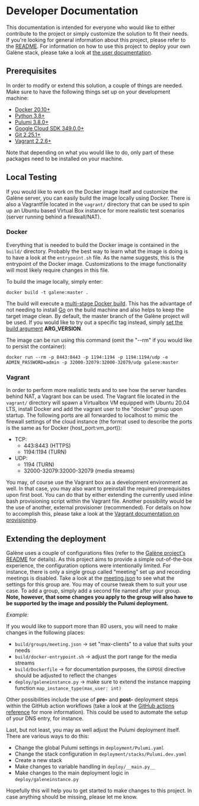# Developer Documentation
This documentation is intended for everyone who would like to either contribute to the project or simply customize the solution
to fit their needs. If you're looking for general information about this project, please refer to the [README](../README.md). For
information on how to use this project to deploy your own Galène stack, please take a look at [the user documentation](USER.md).

## Prerequisites
In order to modify or extend this solution, a couple of things are needed. Make sure to have the following things set up on 
your development machine:

- [Docker 20.10+](https://www.docker.com/)
- [Python 3.8+](https://www.python.org/)
- [Pulumi 3.8.0+](https://www.pulumi.com/docs/get-started/install/)
- [Google Cloud SDK 349.0.0+](https://cloud.google.com/sdk/)
- [Git 2.25.1+](https://git-scm.com/)
- [Vagrant 2.2.6+](https://www.vagrantup.com/)

Note that depending on what you would like to do, only part of these packages need to be installed on your machine.

## Local Testing
If you would like to work on the Docker image itself and customize the Galène server, you can easily build the image
locally using Docker. There is also a Vagrantfile located in the `vagrant/` directory that can be used to spin up an
Ubuntu based Virtual Box instance for more realistic test scenarios (server running behind a firewall/NAT).

### Docker
Everything that is needed to build the Docker image is contained in the `build/` directory. Probably the best way to learn
what the image is doing is to have a look at the `entrypoint.sh` file. As the name suggests, this is the entrypoint
of the Docker image. Customizations to the image functionality will most likely require changes in this file. 

To build the image locally, simply enter:

`docker build -t galene:master .`

The build will execute a [multi-stage Docker build](https://docs.docker.com/develop/develop-images/multistage-build/). This has 
the advantage of not needing to install [Go](https://golang.org/) on the build machine and also helps to keep the target image
clean. By default, the master branch of the Galène project will be used. If you would like to try out a specific tag instead,
simply [set the build argument](https://docs.docker.com/engine/reference/commandline/build/#set-build-time-variables---build-arg) __ARG_VERSION__.

The image can be run using this command (omit the "--rm" if you would like to persist the container):

`docker run --rm -p 8443:8443 -p 1194:1194 -p 1194:1194/udp -e ADMIN_PASSWORD=admin -p 32000-32079:32000-32079/udp galene:master`


### Vagrant
In order to perform more realistic tests and to see how the server handles behind NAT, a Vagrant box can be used. The Vagrant file
located in the `vagrant/` directory will spawn a Virtualbox VM equipped with Ubuntu 20.04 LTS, install Docker and add the 
vagrant user to the "docker" group upon startup. The following ports are all forwarded to localhost to mimic the firewall 
settings of the cloud instance (the format used to describe the ports is the same as for Docker (host_port:vm_port)):

- TCP:
  - 443:8443 (HTTPS)
  - 1194:1194 (TURN)
- UDP:
  - 1194 (TURN)
  - 32000-32079:32000-32079 (media streams)

You may, of course use the Vagrant box as a development environment as well. In that case, you may also want to preinstall the required
prerequisites upon first boot. You can do that by either extending the currently used inline bash provisioning script within 
the Vagrant file. Another possibility would be the use of another, external provisioner (recommended). For details on
how to accomplish this, please take a look at the [Vagrant documentation on provisioning](https://www.vagrantup.com/docs/provisioning).


## Extending the deployment
Galène uses a couple of configurations files (refer to the [Galène project's README](https://galene.org/README.html) for details).
As this project aims to provide a simple out-of-the-box experience, the configuration options were intentionally limited.
For instance, there is only a single group called "meeting" set up and recording meetings is disabled. Take a look at the 
[meeting.json](../build/groups/meeting.json) to see what the settings for this group are. You may of course tweak them to suit 
your use case. To add a group, simply add a second file named after your group. **Note, however, that some changes you apply 
to the group will also have to be supported by the image and possibly the Pulumi deployment.**

_Example:_


If you would like to support more than 80 users, you will need to make changes in the following places:

- `build/groups/meeting.json` -> set "max-clients" to a value that suits your needs
- `build/docker-entrypoint.sh` -> adjust the port range for the media streams
- `build/Dockerfile` -> for documentation purposes, the `EXPOSE` directive should be adjusted to reflect the changes
- `deploy/galeneinstance.py` -> make sure to extend the instance mapping function `map_instance_type(max_user: int)`

Other possibilities include the use of __pre-__ and __post-__ deployment steps within the GitHub action workflows (take 
a look at the [GitHub actions reference](https://docs.github.com/en/actions/reference/workflow-commands-for-github-actions#sending-values-to-the-pre-and-post-actions) for more information).
This could be used to automate the setup of your DNS entry, for instance. 

Last, but not least, you may as well adjust the Pulumi deployment itself. There are various ways to do this:

- Change the global Pulumi settings in `deployment/Pulumi.yaml`
- Change the stack configuration in `deployment/stacks/Pulumi.dev.yaml`
- Create a new stack 
- Make changes to variable handling in `deploy/__main.py__`
- Make changes to the main deployment logic in `deploy/galeneinstance.py`


Hopefully this will help you to get started to make changes to this project. In case anything should be missing, please
let me know.
